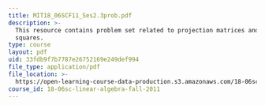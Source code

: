 ```yaml
---
title: MIT18_06SCF11_Ses2.3prob.pdf
description: >-
  This resource contains problem set related to projection matrices and least
  squares.
type: course
layout: pdf
uid: 33fdb9f7b7787e26752169e249def994
file_type: application/pdf
file_location: >-
  https://open-learning-course-data-production.s3.amazonaws.com/18-06sc-linear-algebra-fall-2011/33fdb9f7b7787e26752169e249def994_MIT18_06SCF11_Ses2.3prob.pdf
course_id: 18-06sc-linear-algebra-fall-2011
---
```

